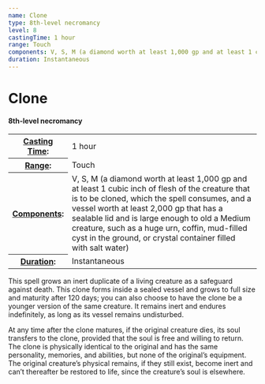 ```yaml
---
name: Clone
type: 8th-level necromancy
level: 8
castingTime: 1 hour
range: Touch
components: V, S, M (a diamond worth at least 1,000 gp and at least 1 cubic inch of flesh of the creature that is to be cloned, which the spell consumes, and a vessel worth at least 2,000 gp that has a sealable lid and is large enough to old a Medium creature, such as a huge urn, coffin, mud-filled cyst in the ground, or crystal container filled with salt water)
duration: Instantaneous
---
```


Clone
=====

#### 8th-level necromancy

<table cellspacing="0" class="statBlock"><tbody><tr><th><a href="/srd/spellcasting/castingASpell.htm#castingtime">Casting Time</a>:</th><td>1 hour</td></tr><tr><th><a href="/srd/spellcasting/castingASpell.htm#range">Range</a>:</th><td>Touch</td></tr><tr><th><a href="/srd/spellcasting/castingASpell.htm#components">Components</a>:</th><td>V, S, M (a diamond worth at least 1,000 gp and at least 1 cubic inch of flesh of the creature that is to be cloned, which the spell consumes, and a vessel worth at least 2,000 gp that has a sealable lid and is large enough to old a Medium creature, such as a huge urn, coffin, mud-filled cyst in the ground, or crystal container filled with salt water)</td></tr><tr><th><a href="/srd/spellcasting/castingASpell.htm#duration">Duration</a>:</th><td>Instantaneous</td></tr></tbody></table>

This spell grows an inert duplicate of a living creature as a safeguard against death. This clone forms inside a sealed vessel and grows to full size and maturity after 120 days; you can also choose to have the clone be a younger version of the same creature. It remains inert and endures indefinitely, as long as its vessel remains undisturbed.

At any time after the clone matures, if the original creature dies, its soul transfers to the clone, provided that the soul is free and willing to return. The clone is physically identical to the original and has the same personality, memories, and abilities, but none of the original’s equipment. The original creature’s physical remains, if they still exist, become inert and can’t thereafter be restored to life, since the creature’s soul is elsewhere.